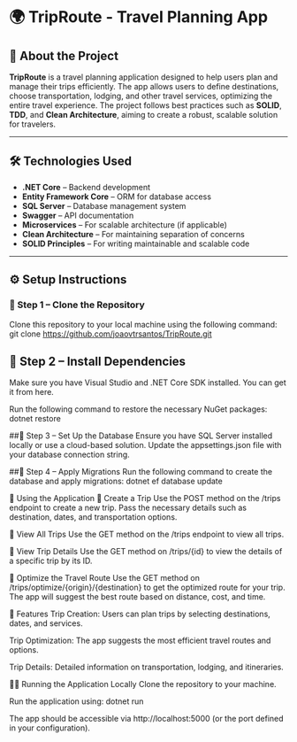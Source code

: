 # 🌍 TripRoute - Travel Planning App

## 📌 About the Project

**TripRoute** is a travel planning application designed to help users plan and manage their trips efficiently. The app allows users to define destinations, choose transportation, lodging, and other travel services, optimizing the entire travel experience. The project follows best practices such as **SOLID**, **TDD**, and **Clean Architecture**, aiming to create a robust, scalable solution for travelers.

---

## 🛠️ Technologies Used

- **.NET Core** – Backend development
- **Entity Framework Core** – ORM for database access
- **SQL Server** – Database management system
- **Swagger** – API documentation
- **Microservices** – For scalable architecture (if applicable)
- **Clean Architecture** – For maintaining separation of concerns
- **SOLID Principles** – For writing maintainable and scalable code

---

## ⚙️ Setup Instructions

### 🔹 Step 1 – Clone the Repository

Clone this repository to your local machine using the following command:
git clone https://github.com/joaovtrsantos/TripRoute.git

## 🔹 Step 2 – Install Dependencies
Make sure you have Visual Studio and .NET Core SDK installed. You can get it from here.

Run the following command to restore the necessary NuGet packages:
dotnet restore

##🔹 Step 3 – Set Up the Database
Ensure you have SQL Server installed locally or use a cloud-based solution. Update the appsettings.json file with your database connection string.

##🔹 Step 4 – Apply Migrations
Run the following command to create the database and apply migrations:
dotnet ef database update

🚀 Using the Application
🔸 Create a Trip
Use the POST method on the /trips endpoint to create a new trip. Pass the necessary details such as destination, dates, and transportation options.

🔸 View All Trips
Use the GET method on the /trips endpoint to view all trips.

🔸 View Trip Details
Use the GET method on /trips/{id} to view the details of a specific trip by its ID.

🔸 Optimize the Travel Route
Use the GET method on /trips/optimize/{origin}/{destination} to get the optimized route for your trip. The app will suggest the best route based on distance, cost, and time.

🔧 Features
Trip Creation: Users can plan trips by selecting destinations, dates, and services.

Trip Optimization: The app suggests the most efficient travel routes and options.

Trip Details: Detailed information on transportation, lodging, and itineraries.

🧑‍💻 Running the Application Locally
Clone the repository to your machine.

Run the application using:
dotnet run

The app should be accessible via http://localhost:5000 (or the port defined in your configuration).
